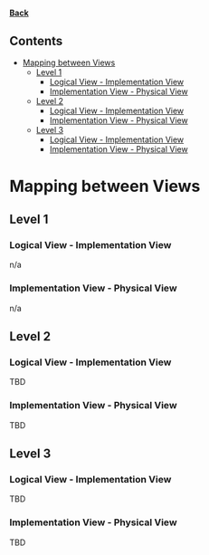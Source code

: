 #### [Back](Home.md)

## Contents
- [Mapping between Views](#mapping-between-views)
	- [Level 1](#level-1)
		- [Logical View - Implementation View](#logical-view---implementation-view)
		- [Implementation View - Physical View](#implementation-view---physical-view)
	- [Level 2](#level-2)
		- [Logical View - Implementation View](#logical-view---implementation-view-1)
		- [Implementation View - Physical View](#implementation-view---physical-view-1)
	- [Level 3](#level-3)
		- [Logical View - Implementation View](#logical-view---implementation-view-2)
		- [Implementation View - Physical View](#implementation-view---physical-view-2)

# Mapping between Views


## Level 1
### Logical View - Implementation View

n/a

### Implementation View - Physical View

n/a

## Level 2
### Logical View - Implementation View 
TBD

### Implementation View - Physical View
TBD

## Level 3
### Logical View - Implementation View
TBD

### Implementation View - Physical View
TBD